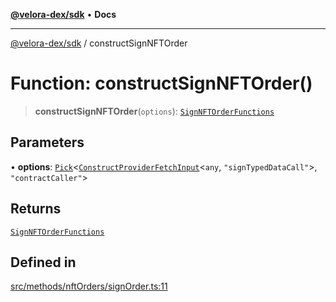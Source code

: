 [**@velora-dex/sdk**](../README.md) • **Docs**

***

[@velora-dex/sdk](../globals.md) / constructSignNFTOrder

# Function: constructSignNFTOrder()

> **constructSignNFTOrder**(`options`): [`SignNFTOrderFunctions`](../type-aliases/SignNFTOrderFunctions.md)

## Parameters

• **options**: [`Pick`](../-internal-/type-aliases/Pick.md)\<[`ConstructProviderFetchInput`](../interfaces/ConstructProviderFetchInput.md)\<`any`, `"signTypedDataCall"`\>, `"contractCaller"`\>

## Returns

[`SignNFTOrderFunctions`](../type-aliases/SignNFTOrderFunctions.md)

## Defined in

[src/methods/nftOrders/signOrder.ts:11](https://github.com/VeloraDEX/paraswap-sdk/blob/feat/velora/src/methods/nftOrders/signOrder.ts#L11)
